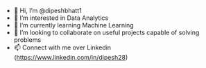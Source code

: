 - 👋 Hi, I’m @dipeshbhatt1
- 👀 I’m interested in Data Analytics
- 🌱 I’m currently learning Machine Learning
- 💞️ I’m looking to collaborate on useful projects capable of solving problems
- 📫 Connect with me over Linkedin (https://www.linkedin.com/in/dipesh28)

<!---
dipeshbhatt1/dipeshbhatt1 is a ✨ special ✨ repository because its `README.md` (this file) appears on your GitHub profile.
You can click the Preview link to take a look at your changes.
--->
